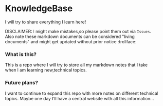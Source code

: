 # KnowledgeBase
I will try to share everything I learn here!

DISCLAIMER: I might make mistakes,so please point them out via `Issues`. Also note these markdown documents can be considered "living documents" and might get updated without prior notice :trollface:

### What is this?
This is a repo where I will try to store all my markdown notes that I take when I am learning new,technical topics.

### Future plans?
I want to continue to expand this repo with more notes on different technical topics. Maybe one day I'll have a central website with all this information...
